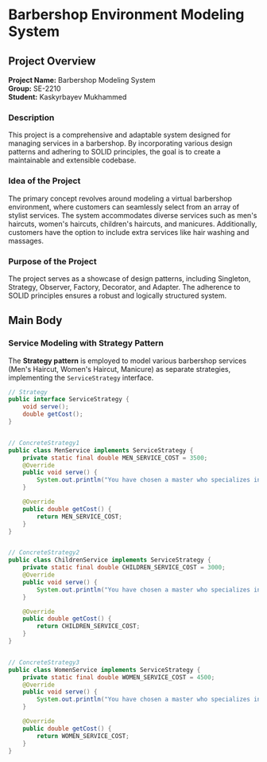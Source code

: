 # Barbershop Environment Modeling System

## Project Overview

**Project Name:** Barbershop Modeling System  
**Group:** SE-2210  
**Student:** Kaskyrbayev Mukhammed

### Description

This project is a comprehensive and adaptable system designed for managing services in a barbershop. By incorporating various design patterns and adhering to SOLID principles, the goal is to create a maintainable and extensible codebase.

### Idea of the Project

The primary concept revolves around modeling a virtual barbershop environment, where customers can seamlessly select from an array of stylist services. The system accommodates diverse services such as men's haircuts, women's haircuts, children's haircuts, and manicures. Additionally, customers have the option to include extra services like hair washing and massages.

### Purpose of the Project

The project serves as a showcase of design patterns, including Singleton, Strategy, Observer, Factory, Decorator, and Adapter. The adherence to SOLID principles ensures a robust and logically structured system.

## Main Body

### Service Modeling with Strategy Pattern

The **Strategy pattern** is employed to model various barbershop services (Men's Haircut, Women's Haircut, Manicure) as separate strategies, implementing the `ServiceStrategy` interface.

```java
// Strategy 
public interface ServiceStrategy {
    void serve();
    double getCost();
}


// ConcreteStrategy1
public class MenService implements ServiceStrategy {
    private static final double MEN_SERVICE_COST = 3500;
    @Override
    public void serve() {
        System.out.println("You have chosen a master who specializes in men's haircuts");
    }

    @Override
    public double getCost() {
        return MEN_SERVICE_COST;
    }
}


// ConcreteStrategy2
public class ChildrenService implements ServiceStrategy {
    private static final double CHILDREN_SERVICE_COST = 3000;
    @Override
    public void serve() {
        System.out.println("You have chosen a master who specializes in children's haircuts");
    }

    @Override
    public double getCost() {
        return CHILDREN_SERVICE_COST;
    }
}


// ConcreteStrategy3
public class WomenService implements ServiceStrategy {
    private static final double WOMEN_SERVICE_COST = 4500;
    @Override
    public void serve() {
        System.out.println("You have chosen a master who specializes in women's haircuts");
    }

    @Override
    public double getCost() {
        return WOMEN_SERVICE_COST;
    }
}
